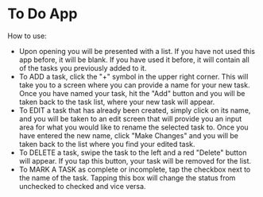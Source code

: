 # To Do App

How to use:
- Upon opening you will be presented with a list. If you have not used this app before, it will be blank. If you have used it before, it will contain all of the tasks you previously added to it.
- To ADD a task, click the "+" symbol in the upper right corner. This will take you to a screen where you can provide a name for your new task. Once you have named your task, hit the "Add" button and you will be taken back to the task list, where your new task will appear.
- To EDIT a task that has already been created, simply click on its name, and you will be taken to an edit screen that will provide you an input area for what you would like to rename the selected task to. Once you have entered the new name, click "Make Changes" and you will be taken back to the list where you find your edited task.
- To DELETE a task, swipe the task to the left and a red "Delete" button will appear. If you tap this button, your task will be removed for the list.
- To MARK A TASK as complete or incomplete, tap the checkbox next to the name of the task. Tapping this box will change the status from unchecked to checked and vice versa.